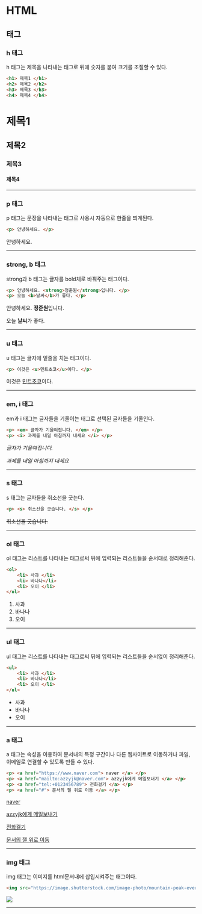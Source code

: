 # HTML

## 태그


### **h 태그**
h 태그는 제목을 나타내는 태그로 뒤에 숫자를 붙여 크기를 조절할 수 있다.  

```html
<h1> 제목1 </h1>
<h2> 제목2 </h2>
<h3> 제목3 </h3>
<h4> 제목4 </h4>
```

<h1> 제목1 </h1>
<h2> 제목2 </h2>
<h3> 제목3 </h3>
<h4> 제목4 </h4>  

---

### **p 태그**
p 태그는 문장을 나타내는 태그로 사용시 자동으로 한줄을 띄게된다.

```html
<p> 안녕하세요. </p>
```

<p> 안녕하세요. </p>

---

### **strong, b 태그**
strong과 b 태그는 글자를 bold체로 바꿔주는 태그이다.
```html
<p> 안녕하세요. <strong>정준원</strong>입니다. </p>
<p> 오늘 <b>날씨</b>가 좋다. </p>
```
<p> 안녕하세요. <strong>정준원</strong>입니다. </p>
<p> 오늘 <b>날씨</b>가 좋다. </p>

---

### **u 태그**
u 태그는 글자에 밑줄을 치는 태그이다.  
```html
<p> 이것은 <u>민트초코</u>이다. </p>
```
<p> 이것은 <u>민트초코</u>이다. </p>

---
### **em, i 태그**
em과 i 태그는 글자들을 기울이는 태그로 선택된 글자들을 기울인다.
```html
<p> <em> 글자가 기울여집니다. </em> </p>
<p> <i> 과제를 내일 아침까지 내세요 </i> </p>
```
<p> <em> 글자가 기울여집니다. </em> </p>
<p> <i> 과제를 내일 아침까지 내세요 </i> </p>

---

### **s 태그**
s 태그는 글자들을 취소선을 긋는다.
```html
<p> <s> 취소선을 긋습니다. </s> </p>
```
<p> <s>취소선을 긋습니다. </s> </p>

---

### **ol 태그**
ol 태그는 리스트를 나타내는 태그로써 뒤에 입력되는 리스트들을 순서대로 정리해준다.  

```html
<ol> 
    <li> 사과 </li>
    <li> 바나나</li>
    <li> 오이 </li>
</ol>
```
<ol> 
    <li> 사과 </li>
    <li> 바나나</li>
    <li> 오이 </li>
</ol>

---

### **ul 태그**
ul 태그는 리스트를 나타내는 태그로써 뒤에 입력되는 리스트들을 순서없이 정리해준다.

```html
<ul> 
    <li> 사과 </li>
    <li> 바나나</li>
    <li> 오이 </li>
</ul>
```

<ul> 
    <li> 사과 </li>
    <li> 바나나</li>
    <li> 오이 </li>
</ul>

---

### **a 태그**
a 태그는 속성을 이용하여 문서내의 특정 구간이나 다른 웹사이트로 이동하거나 파일, 이메일로 연결할 수 있도록 만들 수 있다.
```html
<p> <a href="https://www.naver.com"> naver </a> </p>
<p> <a href="mailto:azzyjk@naver.com"> azzyjk에게 메일보내기 </a> </p>
<p> <a href="tel:+0123456789"> 전화걸기 </a> </p>
<p> <a href="#"> 문서의 젤 위로 이동 </a> </p>
```
<p> <a href="https://www.naver.com"> naver </a> </p>
<p> <a href="mailto:azzyjk@naver.com"> azzyjk에게 메일보내기 </a> </p>
<p> <a href="tel:+0123456789"> 전화걸기 </a> </p>
<p> <a href="#"> 문서의 젤 위로 이동 </a> </p>

---

### **img 태그**
img 태그는 이미지를 html문서내에 삽입시켜주는 태그이다.
```html
<img src="https://image.shutterstock.com/image-photo/mountain-peak-everest-highest-world-600w-598924397.jpg">
```
<img src="https://image.shutterstock.com/image-photo/mountain-peak-everest-highest-world-600w-598924397.jpg">

---
